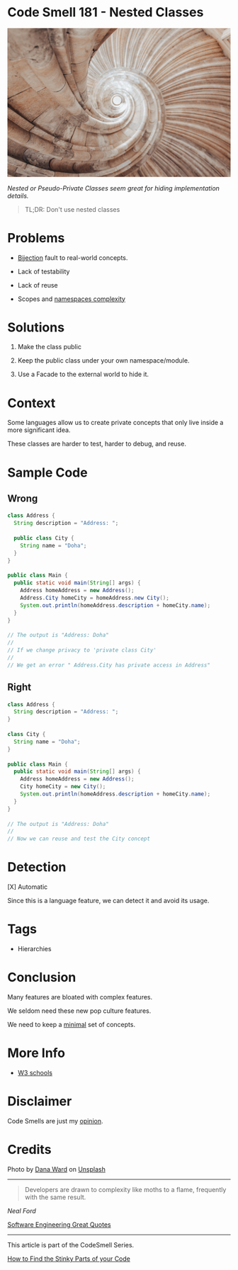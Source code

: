 # Code Smell 181 - Nested Classes
            
![Code Smell 181 - Nested Classes](Code%20Smell%20181%20-%20Nested%20Classes.jpg)

*Nested or Pseudo-Private Classes seem great for hiding implementation details.*

> TL;DR: Don't use nested classes

# Problems

- [Bijection](https://github.com/mcsee/Software-Design-Articles/tree/main/Articles/Theory/The%20One%20and%20Only%20Software%20Design%20Principle/readme.md) fault to real-world concepts.

- Lack of testability

- Lack of reuse

- Scopes and [namespaces complexity](https://stackoverflow.com/questions/47452783/code-style-and-smells-nested-classes)

# Solutions

1. Make the class public

2. Keep the public class under your own namespace/module.

3. Use a Facade to the external world to hide it.

# Context

Some languages allow us to create private concepts that only live inside a more significant idea. 

These classes are harder to test, harder to debug, and reuse.

# Sample Code

## Wrong

[Gist Url]: # (https://gist.github.com/mcsee/836b485a9a9bb29e8292f9e79b867cbb)
```java
class Address {
  String description = "Address: ";

  public class City {
    String name = "Doha";
  }
}

public class Main {
  public static void main(String[] args) {
    Address homeAddress = new Address();
    Address.City homeCity = homeAddress.new City();
    System.out.println(homeAddress.description + homeCity.name);
  }
}

// The output is "Address: Doha"
//
// If we change privacy to 'private class City' 
//
// We get an error " Address.City has private access in Address"
```

## Right

[Gist Url]: # (https://gist.github.com/mcsee/abcc622d9f0f27c40fd94202535dcced)
```java
class Address {
  String description = "Address: ";
}
 
class City {
  String name = "Doha";
}

public class Main {
  public static void main(String[] args) {
    Address homeAddress = new Address();
    City homeCity = new City();
    System.out.println(homeAddress.description + homeCity.name);
  }
}

// The output is "Address: Doha"
//
// Now we can reuse and test the City concept
```

# Detection

[X] Automatic 

Since this is a language feature, we can detect it and avoid its usage.

# Tags

- Hierarchies

# Conclusion

Many features are bloated with complex features.

We seldom need these new pop culture features.

We need to keep a [minimal](https://github.com/mcsee/Software-Design-Articles/tree/main/Articles/Theory/What%20is%20(wrong%20with)%20software/readme.md) set of concepts.

# More Info

- [W3 schools](https://www.w3schools.com/java/java_inner_classes.asp)

# Disclaimer

Code Smells are just my [opinion](https://github.com/mcsee/Software-Design-Articles/tree/main/Articles/Blogging/I%20Wrote%20More%20than%2090%20Articles%20on%202021%20Here%20is%20What%20I%20Learned/readme.md).

# Credits

Photo by [Dana Ward](https://unsplash.com/@danaward) on [Unsplash](https://unsplash.com/s/photos/spiral)  
 
* * *

> Developers are drawn to complexity like moths to a flame, frequently with the same result.

_Neal Ford_
 
[Software Engineering Great Quotes](https://github.com/mcsee/Software-Design-Articles/tree/main/Articles/Quotes/Software%20Engineering%20Great%20Quotes/readme.md)

* * *

This article is part of the CodeSmell Series.

[How to Find the Stinky Parts of your Code](https://github.com/mcsee/Software-Design-Articles/tree/main/Articles/Code%20Smells/How%20to%20Find%20the%20Stinky%20parts%20of%20your%20Code/readme.md)